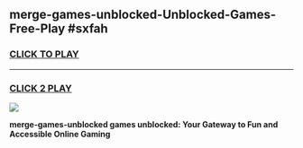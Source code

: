 
## merge-games-unblocked-Unblocked-Games-Free-Play #sxfah
<h3>
<a href="https://us.freeplayer.one?title=merge-games-unblocked&ref=9M">CLICK TO PLAY</a></h3>
<hr>

<h3>
<a href="https://us.freeplayer.one?title=merge-games-unblocked&ref=9M">CLICK 2 PLAY</a>
  
</h3>

<a href="https://us.freeplayer.one?title=merge-games-unblocked&ref=9M"><img src="https://clearcache.store/games.png"></a>


**merge-games-unblocked games unblocked: Your Gateway to Fun and Accessible Online Gaming**
